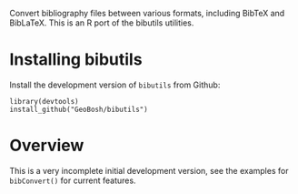 
Convert bibliography files between various formats, including BibTeX and BibLaTeX. This is an
R port of the bibutils utilities.


# Installing bibutils

Install the development version of `bibutils` from Github:

    library(devtools)
    install_github("GeoBosh/bibutils")


# Overview

  This is a very incomplete initial development version, see the examples for `bibConvert()`
  for current features.


